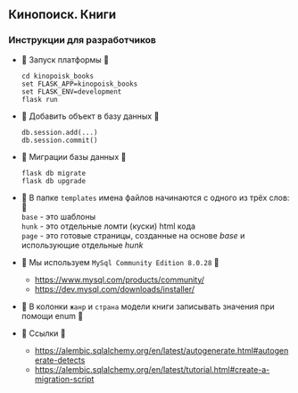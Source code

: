 Кинопоиск. Книги
-----------------

### Инструкции для разработчиков

* :cookie: Запуск платформы :cookie:
    ```
    cd kinopoisk_books
    set FLASK_APP=kinopoisk_books
    set FLASK_ENV=development
    flask run
    ```

* :honey_pot: Добавить объект в базу данных :honey_pot:
    ```
    db.session.add(...)
    db.session.commit()
    ```

* :cactus: Миграции базы данных :cactus:
    ```
    flask db migrate
    flask db upgrade
    ```

* :carrot: В папке `templates` имена файлов начинаются с одного из трёх слов: :carrot: <br>
    `base` - это шаблоны <br>
    `hunk` - это отдельные ломти (куски) html кода <br>
    `page` - это готовые страницы, созданные на основе *base* и использующие отдельные *hunk* <br>

* :cow2: Мы используем `MySql Community Edition 8.0.28` :cow2:
    * https://www.mysql.com/products/community/
    * https://dev.mysql.com/downloads/installer/

* :milky_way: В колонки `жанр` и `страна` модели книги записывать значения при помощи enum :milky_way:

* :cheese: Ссылки :cheese:
    * https://alembic.sqlalchemy.org/en/latest/autogenerate.html#autogenerate-detects
    * https://alembic.sqlalchemy.org/en/latest/tutorial.html#create-a-migration-script